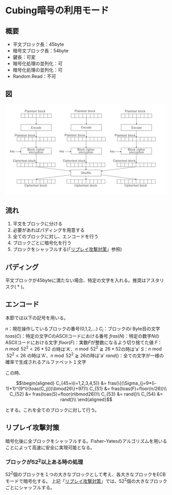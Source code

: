 # Cubing暗号の利用モード

## 概要

* 平文ブロック長：45byte
* 暗号文ブロック長：54byte
* 鍵長：可変
* 暗号化処理の並列化：可
* 暗号化処理の並列化：可
* Random Read：不可

## 図

![CubingModeImage](./CubingModeImage.jpg)

## 流れ

1. 平文をブロックに分ける
2. 必要があればパディングを用意する
3. 全てのブロックに対し、エンコードを行う
4. ブロックごとに暗号化を行う
5. ブロックをシャッフルする(「[リプレイ攻撃対策](#リプレイ攻撃対策)」参照)

## パディング

平文ブロックが45byteに満たない場合、特定の文字を入れる。推奨はアスタリスク( * )。

## エンコード

本節では以下の記号を用いる。

$n$：現在操作しているブロックの番号(0,1,2,...)
$C_i$：ブロックの$i$ Byte目の文字
$toas(C)$：特定の文字$C$のASCIIコードにおける番号
$fras(N)$：特定の数字$N$のASCIIコードにおける文字
$floor(F)$：実数$F$が整数になるよう切り捨てた値
$F$：$n\bmod 52^2<26*52$ の時は'A'、$n\bmod 52^2\geqq 26*52$の時は'a'
$S$：$n\bmod 52^2<26$ の時は'A'、$n\bmod 52^2\geqq 26$の時は'a'
$rand()$：全ての文字が一様の確率で生成されるアルファベット１文字

この時、

```math
\begin{aligned}

C_{45+i(i=1,2,3,4,5)} &= fras(\{(\Sigma_{j=9*(i-1)+1}^{9*i}{toas(C_j)})\bmod26\}+97)\\

C_{51} &= fras(toas(F)+floor(n/26))\\

C_{52} &= fras(toas(S)+floor(n\bmod26))\\

C_{53} &= rand()\\

C_{54} &= rand()\\

\end{aligned}
```

とする。これを全てのブロックに対して行う。

## リプレイ攻撃対策

暗号化後に全ブロックをシャッフルする。Fisher–Yatesのアルゴリズムを用いることによって高速に安全に実現可能となる。

### ブロックが$52^2$以上ある時の処理

$52^2$個のブロックを１つの大きなブロックとして考え、各大きなブロックをECBモードで暗号化する。
上記「[リプレイ攻撃対策](#リプレイ攻撃対策)」では、$52^2$個の大きなブロックごとにシャッフルする。
